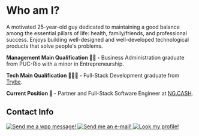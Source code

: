 
# Who am I?

A motivated 25-year-old guy dedicated to maintaining a good balance among the essential pillars of life: health, family/friends, and professional success. Enjoys building well-designed and well-developed technological products that solve people's problems.

**Management Main Qualification 👨‍💼 -** Business Administration graduate from PUC-Rio with a minor in Entrepreneurship.

**Tech Main Qualification 👨🏻‍💻 -** Full-Stack Development graduate from [Trybe](https://www.betrybe.com/).

**Current Position 💼 -** Partner and Full-Stack Software Engineer at [NG.CASH](https://ng.cash/landing).

## Contact Info
<div align="left">
	<a href="https://wa.me/5521972574272" target="_blank">
		<img src="https://img.icons8.com/color/35/000000/whatsapp--v1.png" title="Send me a wpp message!" />
	</a>
	<a href="mailto:jf.pelliccione@gmail.com" target="_blank">
		<img src="https://img.icons8.com/fluency/35/000000/gmail-new.png" title="Send me an e-mail!"/>
	</a>
	<a href="https://www.linkedin.com/in/joaofelipelliccione/" target="_blank">
		<img src="https://img.icons8.com/color/35/000000/linkedin.png" title="Look my profile!"/>
	</a>
</div>
